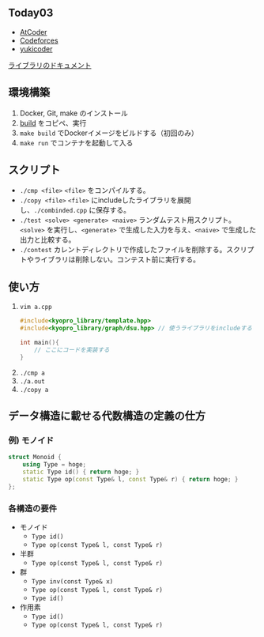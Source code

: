 ## Today03
- [AtCoder](https://atcoder.jp/users/Today03)
- [Codeforces](https://codeforces.com/profile/Today03)
- [yukicoder](https://yukicoder.me/users/15224)

[ライブラリのドキュメント](https://today017.github.io/kyopro_library/index.html)

## 環境構築
1. Docker, Git, make のインストール
3. [build](https://github.com/Today017/kyopro_library/blob/main/kyopro_tools/scripts/build) をコピペ、実行
4. `make build` でDockerイメージをビルドする（初回のみ）
5. `make run` でコンテナを起動して入る

## スクリプト
- `./cmp <file>` `<file>` をコンパイルする。
- `./copy <file>` `<file>` にincludeしたライブラリを展開し、`./combinded.cpp` に保存する。
- `./test <solve> <generate> <naive>` ランダムテスト用スクリプト。`<solve>` を実行し、`<generate>` で生成した入力を与え、`<naive>` で生成した出力と比較する。
- `./contest` カレントディレクトリで作成したファイルを削除する。スクリプトやライブラリは削除しない。コンテスト前に実行する。

## 使い方
1. `vim a.cpp`
    ```cpp
    #include<kyopro_library/template.hpp>
    #include<kyopro_library/graph/dsu.hpp> // 使うライブラリをincludeする

    int main(){
        // ここにコードを実装する
    }
    ```
2. `./cmp a`
3. `./a.out`
4. `./copy a`

## データ構造に載せる代数構造の定義の仕方

### 例) モノイド
```cpp
struct Monoid {
    using Type = hoge;
    static Type id() { return hoge; }
    static Type op(const Type& l, const Type& r) { return hoge; }
};
```

### 各構造の要件
- モノイド
  - `Type id()`
  - `Type op(const Type& l, const Type& r)`
- 半群
  - `Type op(const Type& l, const Type& r)`
- 群
  - `Type inv(const Type& x)`
  - `Type op(const Type& l, const Type& r)`
  - `Type id()`
- 作用素
  - `Type id()`
  - `Type op(const Type& l, const Type& r)`